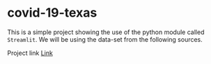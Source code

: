 # covid-19-texas

This is a simple project showing the use of the python module called `Streamlit`.
We will be using the data-set from the following sources.

Project link [Link](texas-covid019.herokuapp.com)
